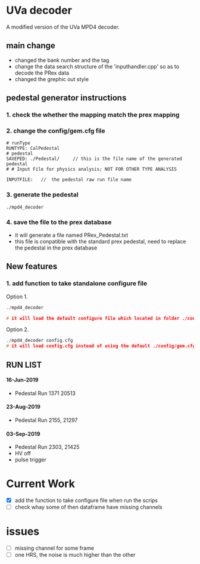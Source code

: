 # UVa decoder
A modified version of the UVa MPD4 decoder. 

## main change

* changed the bank number and the tag 
* change the data search structure of the 'inputhandler.cpp' so as to decode the PRex data 
* changed the grephic out style

## pedestal generator instructions

### 1. check the whether the mapping match the prex mapping
### 2. change the config/gem.cfg file 
    # runType
    RUNTYPE: CalPedestal
    # pedestal
    SAVEPED: ./Pedestal/     // this is the file name of the generated pedestal
    # # Input File for physics analysis; NOT FOR OTHER TYPE ANALYSIS

    INPUTFILE:   //  the pedestal raw run file name


### 3. generate the pedestal
    ./mpd4_decoder

### 4. save the file to the prex database
* it will generate a file named PRex_Pedestal.txt
* this file is conpatible with the standard prex pedestal, need to replace the pedestal in the prex database

## New features 
### 1. add function to take standalone configure file
Option 1.
```c++
./mpd4_decoder

# it will load the default configure file which located in folder ./config/gem.cfg
```
Option 2.
```c++
./mpd4_decoder config.cfg
# it will load config.cfg instead of using the default ./config/gem.cfg file
```



## RUN LIST

#### 16-Jun-2019
* Pedestal Run 1371 20513

#### 23-Aug-2019
* Pedestal Run 2155, 21297
   
#### 03-Sep-2019
* Pedestal Run 2303, 21425
* HV off
* pulse trigger



# Current Work
- [x] add the function to take configure file when run the scrips
- [ ] check whay some of then dataframe have missing channels

# issues
- [ ] missing channel for some frame 
- [ ] one HRS, the noise is much higher than the other